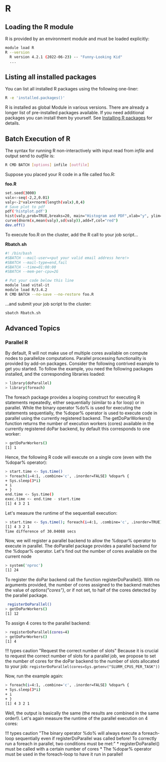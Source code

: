 [r-install]: ../installing/r.md

# R

## Loading the R module

R is provided by an environment module and must be loaded explicitly:

```Bash
module load R
R --version
  R version 4.2.1 (2022-06-23) -- "Funny-Looking Kid"
  ...
```

## Listing all installed packages

You can list all installed R packages using the following one-liner:

```Bash
R -e 'installed.packages()'
```

R is installed as global Module in various versions. There are already a longer list of pre-installed packages available. If you need additional packages you can install them by yourself. See [Installing R packages][r-install] for details.

## Batch Execution of R

The syntax for running R non-interactively with input read from _infile_ and output send to _outfile_ is:

```Bash
R CMD BATCH [options] infile [outfile]
```

Suppose you placed your R code in a file called foo.R:

**foo.R**

```Bash
set.seed(3000)
valx<-seq(-2,2,0.01)
valy<-2*valx+rnorm(length(valx),0,4)
# Save plot to pdf
pdf('histplot.pdf')
hist(valy,prob=TRUE,breaks=20, main="Histogram and PDF",xlab="y", ylim=c(0,0.15))
curve(dnorm(x,mean(valy),sd(valy)),add=T,col="red")
dev.off()
```

To execute foo.R on the cluster, add the R call to your job script...

**Rbatch.sh**

```Bash
#! /bin/bash
#SBATCH --mail-user=<put your valid email address here!>
#SBATCH --mail-type=end,fail
#SBATCH --time=01:00:00
#SBATCH --mem-per-cpu=2G

# Put your code below this line
module load vital-it
module load R/3.4.2
R CMD BATCH --no-save --no-restore foo.R
```

...and submit your job script to the cluster:

```Bash
sbatch Rbatch.sh
```

## Advanced Topics

### Parallel R

By default, R will not make use of multiple cores available on compute nodes to parallelize computations. Parallel processing functionality is provided by add-on packages. Consider the following contrived example to get you started. To follow the example, you need the following packages installed, and the corresponding libraries loaded:

```Bash
> library(doParallel)
> library(foreach)
```

The foreach package provides a looping construct for executing R statements repeatedly, either sequentially (similar to a for loop) or in parallel. While the binary operator %do% is used for executing the statements sequentially, the %dopar% operator is used to execute code in parallel using the currently registered backend. The getDoParWorkers() function returns the number of execution workers (cores) available in the currently registered doPar backend, by default this corresponds to one worker:

```Bash
> getDoParWorkers()
[1] 1
```

Hence, the following R code will execute on a single core (even with the %dopar% operator):

```Bash
> start.time <- Sys.time()
> foreach(i=4:1, .combine='c', .inorder=FALSE) %dopar% {
+ Sys.sleep(3*i)
+ i
+ }
end.time <- Sys.time()
exec.time <- end.time - start.time
[1] 4 3 2 1
```

Let's measure the runtime of the sequentiall execution:

```Bash
> start.time <- Sys.time(); foreach(i=4:1, .combine='c', .inorder=TRUE) %dopar% { Sys.sleep(3*i); i }; end.time <- Sys.time(); exec.time <- end.time - start.time; exec.time
[1] 4 3 2 1
Time difference of 30.04088 secs
```

Now, we will register a parallel backend to allow the %dopar% operator to execute in parallel. The doParallel package provides a parallel backend for the %dopar% operator. Let's find out the number of cores available on the current node

```Bash
> system('nproc')
[1] 24
```

To register the doPar backend call the function registerDoParallel(). With no arguments provided, the number of cores assigned to the backend matches the value of _options("cores")_, or if not set, to half of the cores detected by the parallel package. 

```Bash
 registerDoParallel()
> getDoParWorkers()
[1] 12
```

To assign 4 cores to the parallel backend:

```Bash
> registerDoParallel(cores=4)
> getDoParWorkers()
[1] 4
```

!!! types caution "Request the correct number of slots"
    Because it is crucial to request the correct number of slots for a parallel job, we propose to set the number of cores for the doPar backend to the number of slots allocated to your job:
    `registerDoParallel(cores=Sys.getenv("SLURM_CPUS_PER_TASK"))`

Now, run the example again:

```Bash
> foreach(i=4:1, .combine='c', .inorder=FALSE) %dopar% {
+ Sys.sleep(3*i)
+ i
+ }
[1] 4 3 2 1
```

Well, the output is basically the same (the results are combined in the same order!). Let's again measure the runtime of the parallel execution on 4 cores:

!!! types caution "The binary operator %do% will always execute a foreach-loop sequentially even if registerDoParallel was called before! To correctly run a foreach in parallel, two conditions must be met:"
    * registerDoParallel() must be called with a certain number of cores
    * The %dopar% operator must be used in the foreach-loop to have it run in parallel!
